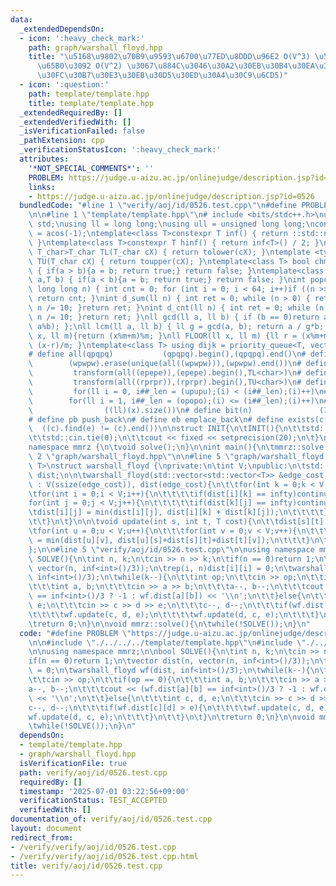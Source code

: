 ```yaml
---
data:
  _extendedDependsOn:
  - icon: ':heavy_check_mark:'
    path: graph/warshall_floyd.hpp
    title: "\u5168\u9802\u70B9\u9593\u6700\u77ED\u8DDD\u96E2 O(V^3) \u53CA\u3073\u66F4\
      \u65B0\u3092 O(V^2) \u3067\u884C\u3046\u30A2\u30EB\u30B4\u30EA\u30BA\u30E0 (\u30EF\
      \u30FC\u30B7\u30E3\u30EB\u30D5\u30ED\u30A4\u30C9\u6CD5)"
  - icon: ':question:'
    path: template/template.hpp
    title: template/template.hpp
  _extendedRequiredBy: []
  _extendedVerifiedWith: []
  _isVerificationFailed: false
  _pathExtension: cpp
  _verificationStatusIcon: ':heavy_check_mark:'
  attributes:
    '*NOT_SPECIAL_COMMENTS*': ''
    PROBLEM: https://judge.u-aizu.ac.jp/onlinejudge/description.jsp?id=0526
    links:
    - https://judge.u-aizu.ac.jp/onlinejudge/description.jsp?id=0526
  bundledCode: "#line 1 \"verify/aoj/id/0526.test.cpp\"\n#define PROBLEM \"https://judge.u-aizu.ac.jp/onlinejudge/description.jsp?id=0526\"\
    \n\n#line 1 \"template/template.hpp\"\n# include <bits/stdc++.h>\nusing namespace\
    \ std;\nusing ll = long long;\nusing ull = unsigned long long;\nconst double pi\
    \ = acos(-1);\ntemplate<class T>constexpr T inf() { return ::std::numeric_limits<T>::max();\
    \ }\ntemplate<class T>constexpr T hinf() { return inf<T>() / 2; }\ntemplate <typename\
    \ T_char>T_char TL(T_char cX) { return tolower(cX); }\ntemplate <typename T_char>T_char\
    \ TU(T_char cX) { return toupper(cX); }\ntemplate<class T> bool chmin(T& a,T b)\
    \ { if(a > b){a = b; return true;} return false; }\ntemplate<class T> bool chmax(T&\
    \ a,T b) { if(a < b){a = b; return true;} return false; }\nint popcnt(unsigned\
    \ long long n) { int cnt = 0; for (int i = 0; i < 64; i++)if ((n >> i) & 1)cnt++;\
    \ return cnt; }\nint d_sum(ll n) { int ret = 0; while (n > 0) { ret += n % 10;\
    \ n /= 10; }return ret; }\nint d_cnt(ll n) { int ret = 0; while (n > 0) { ret++;\
    \ n /= 10; }return ret; }\nll gcd(ll a, ll b) { if (b == 0)return a; return gcd(b,\
    \ a%b); };\nll lcm(ll a, ll b) { ll g = gcd(a, b); return a / g*b; };\nll MOD(ll\
    \ x, ll m){return (x%m+m)%m; }\nll FLOOR(ll x, ll m) {ll r = (x%m+m)%m; return\
    \ (x-r)/m; }\ntemplate<class T> using dijk = priority_queue<T, vector<T>, greater<T>>;\n\
    # define all(qpqpq)           (qpqpq).begin(),(qpqpq).end()\n# define UNIQUE(wpwpw)\
    \        (wpwpw).erase(unique(all((wpwpw))),(wpwpw).end())\n# define LOWER(epepe)\
    \         transform(all((epepe)),(epepe).begin(),TL<char>)\n# define UPPER(rprpr)\
    \         transform(all((rprpr)),(rprpr).begin(),TU<char>)\n# define rep(i,upupu)\
    \         for(ll i = 0, i##_len = (upupu);(i) < (i##_len);(i)++)\n# define reps(i,opopo)\
    \        for(ll i = 1, i##_len = (opopo);(i) <= (i##_len);(i)++)\n# define len(x)\
    \                ((ll)(x).size())\n# define bit(n)               (1LL << (n))\n\
    # define pb push_back\n# define eb emplace_back\n# define exists(c, e)       \
    \  ((c).find(e) != (c).end())\n\nstruct INIT{\n\tINIT(){\n\t\tstd::ios::sync_with_stdio(false);\n\
    \t\tstd::cin.tie(0);\n\t\tcout << fixed << setprecision(20);\n\t}\n}INIT;\n\n\
    namespace mmrz {\n\tvoid solve();\n}\n\nint main(){\n\tmmrz::solve();\n}\n#line\
    \ 2 \"graph/warshall_floyd.hpp\"\n\n#line 5 \"graph/warshall_floyd.hpp\"\n\ntemplate<typename\
    \ T>\nstruct warshall_floyd {\nprivate:\n\tint V;\npublic:\n\tstd::vector<std::vector<T>>\
    \ dist;\n\n\twarshall_floyd(std::vector<std::vector<T>> &edge_cost, T infty=std::numeric_limits<T>::max()/2)\
    \ : V(ssize(edge_cost)), dist(edge_cost){\n\t\tfor(int k = 0;k < V;k++){\n\t\t\
    \tfor(int i = 0;i < V;i++){\n\t\t\t\tif(dist[i][k] == infty)continue;\n\t\t\t\t\
    for(int j = 0;j < V;j++){\n\t\t\t\t\tif(dist[k][j] == infty)continue;\n\t\t\t\t\
    \tdist[i][j] = min(dist[i][j], dist[i][k] + dist[k][j]);\n\t\t\t\t}\n\t\t\t}\n\
    \t\t}\n\t}\n\n\tvoid update(int s, int t, T cost){\n\t\tdist[s][t] = cost;\n\t\
    \tfor(int u = 0;u < V;u++){\n\t\t\tfor(int v = 0;v < V;v++){\n\t\t\t\tdist[u][v]\
    \ = min(dist[u][v], dist[u][s]+dist[s][t]+dist[t][v]);\n\t\t\t}\n\t\t}\n\t}\n\
    };\n\n#line 5 \"verify/aoj/id/0526.test.cpp\"\n\nusing namespace mmrz;\n\nbool\
    \ SOLVE(){\n\tint n, k;\n\tcin >> n >> k;\n\tif(n == 0)return 1;\n\tvector dist(n,\
    \ vector(n, inf<int>()/3));\n\trep(i, n)dist[i][i] = 0;\n\twarshall_floyd wf(dist,\
    \ inf<int>()/3);\n\twhile(k--){\n\t\tint op;\n\t\tcin >> op;\n\t\tif(op == 0){\n\
    \t\t\tint a, b;\n\t\t\tcin >> a >> b;\n\t\t\ta--, b--;\n\t\t\tcout << (wf.dist[a][b]\
    \ == inf<int>()/3 ? -1 : wf.dist[a][b]) << '\\n';\n\t\t}else{\n\t\t\tint c, d,\
    \ e;\n\t\t\tcin >> c >> d >> e;\n\t\t\tc--, d--;\n\t\t\tif(wf.dist[c][d] > e){\n\
    \t\t\t\twf.update(c, d, e);\n\t\t\t\twf.update(d, c, e);\n\t\t\t}\n\t\t}\n\t}\n\
    \treturn 0;\n}\n\nvoid mmrz::solve(){\n\twhile(!SOLVE());\n}\n"
  code: "#define PROBLEM \"https://judge.u-aizu.ac.jp/onlinejudge/description.jsp?id=0526\"\
    \n\n#include \"./../../../template/template.hpp\"\n#include \"./../../../graph/warshall_floyd.hpp\"\
    \n\nusing namespace mmrz;\n\nbool SOLVE(){\n\tint n, k;\n\tcin >> n >> k;\n\t\
    if(n == 0)return 1;\n\tvector dist(n, vector(n, inf<int>()/3));\n\trep(i, n)dist[i][i]\
    \ = 0;\n\twarshall_floyd wf(dist, inf<int>()/3);\n\twhile(k--){\n\t\tint op;\n\
    \t\tcin >> op;\n\t\tif(op == 0){\n\t\t\tint a, b;\n\t\t\tcin >> a >> b;\n\t\t\t\
    a--, b--;\n\t\t\tcout << (wf.dist[a][b] == inf<int>()/3 ? -1 : wf.dist[a][b])\
    \ << '\\n';\n\t\t}else{\n\t\t\tint c, d, e;\n\t\t\tcin >> c >> d >> e;\n\t\t\t\
    c--, d--;\n\t\t\tif(wf.dist[c][d] > e){\n\t\t\t\twf.update(c, d, e);\n\t\t\t\t\
    wf.update(d, c, e);\n\t\t\t}\n\t\t}\n\t}\n\treturn 0;\n}\n\nvoid mmrz::solve(){\n\
    \twhile(!SOLVE());\n}\n"
  dependsOn:
  - template/template.hpp
  - graph/warshall_floyd.hpp
  isVerificationFile: true
  path: verify/aoj/id/0526.test.cpp
  requiredBy: []
  timestamp: '2025-07-01 03:22:56+09:00'
  verificationStatus: TEST_ACCEPTED
  verifiedWith: []
documentation_of: verify/aoj/id/0526.test.cpp
layout: document
redirect_from:
- /verify/verify/aoj/id/0526.test.cpp
- /verify/verify/aoj/id/0526.test.cpp.html
title: verify/aoj/id/0526.test.cpp
---
```

